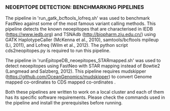 ### NEOEPITOPE DETECTION: BENCHMARKING PIPELINES

The pipeline in 'run_gatk_bcftools_lofreq.sh' was used to benchmark FastNeo against some of the most famous variant calling methods. This pipeline detects the known neoepitopes that are characterised in IEDB (https://www.iedb.org) and TSNAdb (http://biopharm.zju.edu.cn/) using GATK HaplotypeCaller (McKenna et al., 2010), samtools/bcftools mpileup (Li, 2011), and Lofreq (Wilm et al., 2012). The python script cds2neopitopes.py is required to run this pipeline. 

The pipeline in 'runEpitopeDB_neoepitopes_STARmapped.sh' was used to detect neoepitopes using FastNeo with STAR mapping instead of Bowtie2 (Langmead and Salzberg, 2012). This pipeline requires mudskipper (https://github.com/OceanGenomics/mudskipper) to convert Genome mapped co-ordinates to CDS mapped co-ordinates .

Both these pipelines are written to work on a local cluster and each of them has its specific software requirements. Please check the commands used in the pipeline and install the prerequisites before running.


